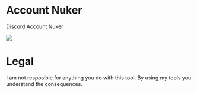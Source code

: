 # Account Nuker
Discord Account Nuker

![](https://i.imgur.com/Rhg3L3e.png)

# Legal

I am not resposible for anything you do with this tool. By using my tools you understand the consequences.